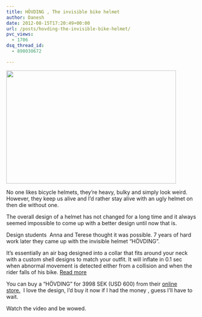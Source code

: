 ```yaml
---
title: HÖVDING , The invisible bike helmet
author: Danesh
date: 2012-08-15T17:20:49+00:00
url: /posts/hovding-the-invisible-bike-helmet/
pvc_views:
  - 1706
dsq_thread_id:
  - 890030672

---
```

<a href="/posts/hovding-the-invisible-bike-helmet/invisible-bike-helmet-08-16-2012/" rel="attachment wp-att-3026"><img loading="lazy" class="alignnone size-medium wp-image-3026" title="Invisible-Bike-Helmet-08-16-2012" src="/wp-content/uploads/2012/08/Invisible-Bike-Helmet-08-16-2012-450x300.jpg" alt="" width="450" height="300" srcset="/wp-content/uploads/2012/08/Invisible-Bike-Helmet-08-16-2012-450x300.jpg 450w, /wp-content/uploads/2012/08/Invisible-Bike-Helmet-08-16-2012.jpg 600w" sizes="(max-width: 450px) 100vw, 450px" /></a>

No one likes bicycle helmets, they&#8217;re heavy, bulky and simply look weird. However, they keep us alive and I&#8217;d rather stay alive with an ugly helmet on then die without one.

The overall design of a helmet has not changed for a long time and it always seemed impossible to come up with a better design until now that is.

Design students  Anna and Terese thought it was possible. 7 years of hard work later they came up with the invisible helmet &#8220;HÖVDING&#8221;.

It&#8217;s essentially an air bag designed into a collar that fits around your neck with a custom shell designs to match your outfit. It will inflate in 0.1 sec when abnormal movement is detected either from a collision and when the rider falls of his bike. [Read more][1]

You can buy a &#8220;HÖVDING&#8221; for 3998 SEK (USD 600) from their [online store.][2]  I love the design, I&#8217;d buy it now if I had the money , guess I&#8217;ll have to wait.

Watch the video and be wowed.<!--more-->

 [1]: http://www.hovding.com/en/how
 [2]: http://www.hovding.com/en/hovding